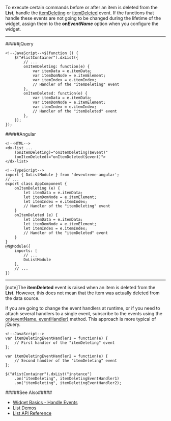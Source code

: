To execute certain commands before or after an item is deleted from the **List**, handle the [itemDeleting](/api-reference/10%20UI%20Widgets/dxList/4%20Events/itemDeleting.md '/Documentation/ApiReference/UI_Widgets/dxList/Events/#itemDeleting') or [itemDeleted](/api-reference/10%20UI%20Widgets/dxList/4%20Events/itemDeleted.md '/Documentation/ApiReference/UI_Widgets/dxList/Events/#itemDeleted') event. If the functions that handle these events are not going to be changed during the lifetime of the widget, assign them to the **on*EventName*** option when you configure the widget.

---
#####jQuery

    <!--JavaScript-->$(function () {
        $("#listContainer").dxList({
            // ...
            onItemDeleting: function(e) {
                var itemData = e.itemData;
                var itemDomNode = e.itemElement;
                var itemIndex = e.itemIndex;
                // Handler of the "itemDeleting" event
            },
            onItemDeleted: function(e) {
                var itemData = e.itemData;
                var itemDomNode = e.itemElement;
                var itemIndex = e.itemIndex;
                // Handler of the "itemDeleted" event
            },
        });
    });

#####Angular

    <!--HTML-->
    <dx-list ...
        (onItemDeleting)="onItemDeleting($event)"
        (onItemDeleted)="onItemDeleted($event)">
    </dx-list>

    <!--TypeScript-->
    import { DxListModule } from 'devextreme-angular';
    // ...
    export class AppComponent {
        onItemDeleting (e) {
            let itemData = e.itemData;
            let itemDomNode = e.itemElement;
            let itemIndex = e.itemIndex;
            // Handler of the "itemDeleting" event
        }
        onItemDeleted (e) {
            let itemData = e.itemData;
            let itemDomNode = e.itemElement;
            let itemIndex = e.itemIndex;
            // Handler of the "itemDeleted" event
        }
    }
    @NgModule({
        imports: [
            // ...
            DxListModule
        ],
        // ...
    })

---

[note]The **itemDeleted** event is raised when an item is deleted from the **List**. However, this does not mean that the item was actually deleted from the data source.

If you are going to change the event handlers at runtime, or if you need to attach several handlers to a single event, subscribe to the events using the [on(eventName, eventHandler)](/api-reference/10%20UI%20Widgets/EventsMixin/3%20Methods/on(eventName_eventHandler).md '/Documentation/ApiReference/UI_Widgets/dxList/Methods/#oneventName_eventHandler') method. This approach is more typical of jQuery.

    <!--JavaScript-->
    var itemDeletingEventHandler1 = function(e) {
        // First handler of the "itemDeleting" event
    };

    var itemDeletingEventHandler2 = function(e) {
        // Second handler of the "itemDeleting" event
    };

    $("#listContainer").dxList("instance")
        .on("itemDeleting", itemDeletingEventHandler1)
        .on("itemDeleting", itemDeletingEventHandler2);

#####See Also#####
- [Widget Basics - Handle Events](/concepts/00%20Getting%20Started/10%20Widget%20Basics%20-%20jQuery/15%20Handle%20Events.md '/Documentation/Guide/Getting_Started/Widget_Basics_-_jQuery/Handle_Events')
- [List Demos](https://js.devexpress.com/Demos/WidgetsGallery/Demo/List/ListSelection/jQuery/Light)
- [List API Reference](/api-reference/10%20UI%20Widgets/dxList '/Documentation/ApiReference/UI_Widgets/dxList/')

